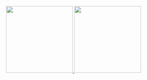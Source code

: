 <a href="https://github.com/geoe9/">
        <div align="center">
                <img height="180em" src="https://github-readme-stats-three-sepia.vercel.app/api?username=geoe9&show_icons=true&theme=nord" />
                <img height="180em" src="https://github-readme-stats-three-sepia.vercel.app/api/top-langs/?username=geoe9&layout=compact&exclude_repo=github-readme-stats&theme=nord" />
                <!--<img src="https://github-readme-stats-three-sepia.vercel.app/api/wakatime?username=@geo9&theme=nord" />-->
        </div>
</a>

